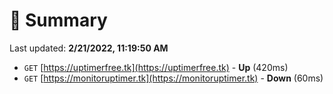 # 📖 Summary
Last updated: **2/21/2022, 11:19:50 AM**

- `GET` [https://uptimerfree.tk](https://uptimerfree.tk) - **Up** (420ms)
- `GET` [https://monitoruptimer.tk](https://monitoruptimer.tk) - **Down** (60ms)
